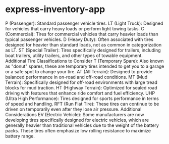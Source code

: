 # express-inventory-app



P (Passenger): Standard passenger vehicle tires.
LT (Light Truck): Designed for vehicles that carry heavy loads or perform light towing tasks.
C (Commercial): Tires for commercial vehicles that carry heavier loads than typical passenger vehicles.
D (Heavy Duty): Often associated with tires designed for heavier than standard loads, not as common in categorization as LT.
ST (Special Trailer): Tires specifically designed for trailers, including boat trailers, utility trailers, and other types of towable equipment.
Additional Tire Classifications to Consider
T (Temporary Spare): Also known as "donut" spares, these are temporary tires intended to get you to a garage or a safe spot to change your tire.
AT (All Terrain): Designed to provide balanced performance in on-road and off-road conditions.
MT (Mud Terrain): Specifically designed for off-road environments with large tread blocks for mud traction.
HT (Highway Terrain): Optimized for sealed road driving with features that enhance ride comfort and fuel efficiency.
UHP (Ultra High Performance): Tires designed for sports performance in terms of speed and handling.
RFT (Run Flat Tire): These tires can continue to be driven on temporarily even after they lose air pressure.
Additional Considerations
EV (Electric Vehicle): Some manufacturers are now developing tires specifically designed for electric vehicles, which are generally heavier than traditional vehicles due to the weight of the battery packs. These tires often emphasize low rolling resistance to maximize battery range.